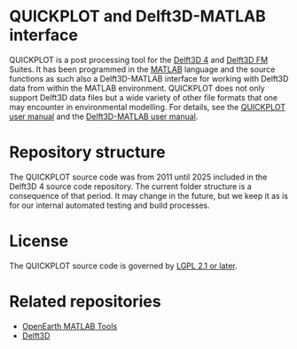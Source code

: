 # QUICKPLOT and Delft3D-MATLAB interface
QUICKPLOT is a post processing tool for the [Delft3D 4](https://www.deltares.nl/en/software-and-data/products/delft3d-4-suite) and [Delft3D FM](https://www.deltares.nl/en/software-and-data/products/delft3d-flexible-mesh-suite) Suites.
It has been programmed in the [MATLAB](https://nl.mathworks.com/products/matlab.html) language and the source functions as such also a Delft3D-MATLAB interface for working with Delft3D data from within the MATLAB environment.
QUICKPLOT does not only support Delft3D data files but a wide variety of other file formats that one may encounter in environmental modelling.
For details, see the [QUICKPLOT user manual](https://content.oss.deltares.nl/delft3d4/Delft3D-QUICKPLOT_User_Manual.pdf) and the [Delft3D-MATLAB user manual](https://content.oss.deltares.nl/delft3d4/Delft3D-MATLAB_User_Manual.pdf).

# Repository structure
The QUICKPLOT source code was from 2011 until 2025 included in the Delft3D 4 source code repository.
The current folder structure is a consequence of that period.
It may change in the future, but we keep it as is for our internal automated testing and build processes.

# License
The QUICKPLOT source code is governed by [LGPL 2.1 or later](LICENSE).

# Related repositories
- [OpenEarth MATLAB Tools](https://github.com/openearth/matlab-tools)
- [Delft3D](https://github.com/Deltares/Delft3D)
